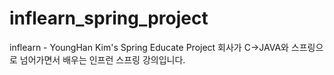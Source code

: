 # inflearn_spring_project
inflearn - YoungHan Kim's Spring Educate Project
회사가 C->JAVA와 스프링으로 넘어가면서 배우는 인프런 스프링 강의입니다.
